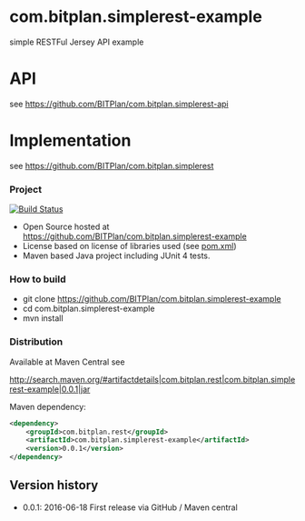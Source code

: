 # com.bitplan.simplerest-example
simple RESTFul Jersey API example

# API
see https://github.com/BITPlan/com.bitplan.simplerest-api

# Implementation
see https://github.com/BITPlan/com.bitplan.simplerest

### Project
[![Build Status](https://travis-ci.org/BITPlan/com.bitplan.simplerest-example.svg?branch=master)](https://travis-ci.org/BITPlan/com.bitplan.simplerest-example)

* Open Source hosted at https://github.com/BITPlan/com.bitplan.simplerest-example
* License based on license of libraries used (see [pom.xml](https://github.com/BITPlan/com.bitplan.simplerest-example/blob/master/pom.xml))
* Maven based Java project including JUnit 4 tests.

### How to build
* git clone https://github.com/BITPlan/com.bitplan.simplerest-example
* cd com.bitplan.simplerest-example
* mvn install

### Distribution
Available at Maven Central see 

http://search.maven.org/#artifactdetails|com.bitplan.rest|com.bitplan.simplerest-example|0.0.1|jar

Maven dependency:

```xml
<dependency>
	<groupId>com.bitplan.rest</groupId>
	<artifactId>com.bitplan.simplerest-example</artifactId>
	<version>0.0.1</version>
</dependency>
```

## Version history
* 0.0.1: 2016-06-18 First release via GitHub / Maven central